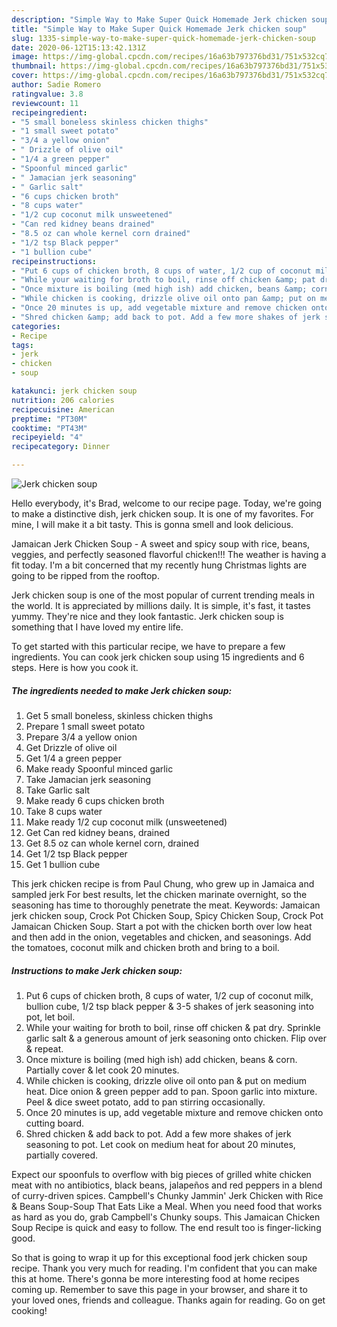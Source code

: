 ```yaml
---
description: "Simple Way to Make Super Quick Homemade Jerk chicken soup"
title: "Simple Way to Make Super Quick Homemade Jerk chicken soup"
slug: 1335-simple-way-to-make-super-quick-homemade-jerk-chicken-soup
date: 2020-06-12T15:13:42.131Z
image: https://img-global.cpcdn.com/recipes/16a63b797376bd31/751x532cq70/jerk-chicken-soup-recipe-main-photo.jpg
thumbnail: https://img-global.cpcdn.com/recipes/16a63b797376bd31/751x532cq70/jerk-chicken-soup-recipe-main-photo.jpg
cover: https://img-global.cpcdn.com/recipes/16a63b797376bd31/751x532cq70/jerk-chicken-soup-recipe-main-photo.jpg
author: Sadie Romero
ratingvalue: 3.8
reviewcount: 11
recipeingredient:
- "5 small boneless skinless chicken thighs"
- "1 small sweet potato"
- "3/4 a yellow onion"
- " Drizzle of olive oil"
- "1/4 a green pepper"
- "Spoonful minced garlic"
- " Jamacian jerk seasoning"
- " Garlic salt"
- "6 cups chicken broth"
- "8 cups water"
- "1/2 cup coconut milk unsweetened"
- "Can red kidney beans drained"
- "8.5 oz can whole kernel corn drained"
- "1/2 tsp Black pepper"
- "1 bullion cube"
recipeinstructions:
- "Put 6 cups of chicken broth, 8 cups of water, 1/2 cup of coconut milk, bullion cube, 1/2 tsp black pepper &amp; 3-5 shakes of jerk seasoning into pot, let boil."
- "While your waiting for broth to boil, rinse off chicken &amp; pat dry. Sprinkle garlic salt &amp; a generous amount of jerk seasoning onto chicken. Flip over &amp; repeat."
- "Once mixture is boiling (med high ish) add chicken, beans &amp; corn. Partially cover &amp; let cook 20 minutes."
- "While chicken is cooking, drizzle olive oil onto pan &amp; put on medium heat. Dice onion &amp; green pepper add to pan. Spoon garlic into mixture. Peel &amp; dice sweet potato, add to pan stirring occasionally."
- "Once 20 minutes is up, add vegetable mixture and remove chicken onto cutting board."
- "Shred chicken &amp; add back to pot. Add a few more shakes of jerk seasoning to pot. Let cook on medium heat for about 20 minutes, partially covered."
categories:
- Recipe
tags:
- jerk
- chicken
- soup

katakunci: jerk chicken soup 
nutrition: 206 calories
recipecuisine: American
preptime: "PT30M"
cooktime: "PT43M"
recipeyield: "4"
recipecategory: Dinner

---
```



![Jerk chicken soup](https://img-global.cpcdn.com/recipes/16a63b797376bd31/751x532cq70/jerk-chicken-soup-recipe-main-photo.jpg)

Hello everybody, it's Brad, welcome to our recipe page. Today, we're going to make a distinctive dish, jerk chicken soup. It is one of my favorites. For mine, I will make it a bit tasty. This is gonna smell and look delicious.

Jamaican Jerk Chicken Soup - A sweet and spicy soup with rice, beans, veggies, and perfectly seasoned flavorful chicken!!! The weather is having a fit today. I&#39;m a bit concerned that my recently hung Christmas lights are going to be ripped from the rooftop.

Jerk chicken soup is one of the most popular of current trending meals in the world. It is appreciated by millions daily. It is simple, it's fast, it tastes yummy. They're nice and they look fantastic. Jerk chicken soup is something that I have loved my entire life.


To get started with this particular recipe, we have to prepare a few ingredients. You can cook jerk chicken soup using 15 ingredients and 6 steps. Here is how you cook it.

<!--inarticleads1-->

##### The ingredients needed to make Jerk chicken soup:

1. Get 5 small boneless, skinless chicken thighs
1. Prepare 1 small sweet potato
1. Prepare 3/4 a yellow onion
1. Get  Drizzle of olive oil
1. Get 1/4 a green pepper
1. Make ready Spoonful minced garlic
1. Take  Jamacian jerk seasoning
1. Take  Garlic salt
1. Make ready 6 cups chicken broth
1. Take 8 cups water
1. Make ready 1/2 cup coconut milk (unsweetened)
1. Get Can red kidney beans, drained
1. Get 8.5 oz can whole kernel corn, drained
1. Get 1/2 tsp Black pepper
1. Get 1 bullion cube


This jerk chicken recipe is from Paul Chung, who grew up in Jamaica and sampled jerk For best results, let the chicken marinate overnight, so the seasoning has time to thoroughly penetrate the meat. Keywords: Jamaican jerk chicken soup, Crock Pot Chicken Soup, Spicy Chicken Soup, Crock Pot Jamaican Chicken Soup. Start a pot with the chicken borth over low heat and then add in the onion, vegetables and chicken, and seasonings. Add the tomatoes, coconut milk and chicken broth and bring to a boil. 

<!--inarticleads2-->

##### Instructions to make Jerk chicken soup:

1. Put 6 cups of chicken broth, 8 cups of water, 1/2 cup of coconut milk, bullion cube, 1/2 tsp black pepper &amp; 3-5 shakes of jerk seasoning into pot, let boil.
1. While your waiting for broth to boil, rinse off chicken &amp; pat dry. Sprinkle garlic salt &amp; a generous amount of jerk seasoning onto chicken. Flip over &amp; repeat.
1. Once mixture is boiling (med high ish) add chicken, beans &amp; corn. Partially cover &amp; let cook 20 minutes.
1. While chicken is cooking, drizzle olive oil onto pan &amp; put on medium heat. Dice onion &amp; green pepper add to pan. Spoon garlic into mixture. Peel &amp; dice sweet potato, add to pan stirring occasionally.
1. Once 20 minutes is up, add vegetable mixture and remove chicken onto cutting board.
1. Shred chicken &amp; add back to pot. Add a few more shakes of jerk seasoning to pot. Let cook on medium heat for about 20 minutes, partially covered.


Expect our spoonfuls to overflow with big pieces of grilled white chicken meat with no antibiotics, black beans, jalapeños and red peppers in a blend of curry-driven spices. Campbell&#39;s Chunky Jammin&#39; Jerk Chicken with Rice &amp; Beans Soup-Soup That Eats Like a Meal. When you need food that works as hard as you do, grab Campbell&#39;s Chunky soups. This Jamaican Chicken Soup Recipe is quick and easy to follow. The end result too is finger-licking good. 

So that is going to wrap it up for this exceptional food jerk chicken soup recipe. Thank you very much for reading. I'm confident that you can make this at home. There's gonna be more interesting food at home recipes coming up. Remember to save this page in your browser, and share it to your loved ones, friends and colleague. Thanks again for reading. Go on get cooking!
